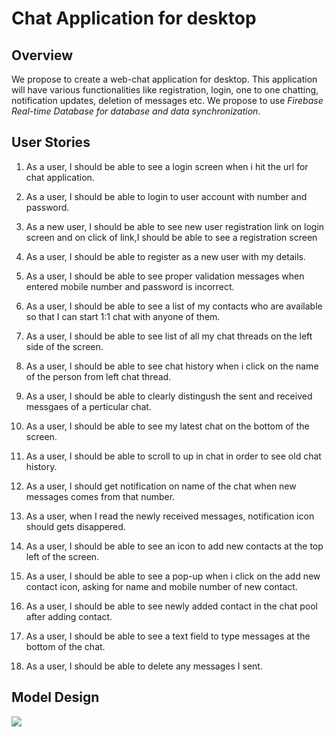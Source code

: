 # Chat Application for desktop

## Overview  
We propose to create a web-chat application for desktop. This application will have various functionalities like registration, login, one to one chatting, notification updates, deletion of messages etc. We propose to use *Firebase Real-time Database for database and data synchronization*.

## User Stories
1) As a user, I should be able to see a login screen when i hit the url for chat application.

2) As a user, I should be able to login to user account with number and password.

3) As a new user, I should be able to see new user registration link on login screen and on click of link,I should be able to see a registration screen

4) As a user, I should be able to register as a new user with my details.

5) As a user, I should be able to see proper validation messages when entered mobile number and password is incorrect.

6) As a user, I should be able to see a list of my contacts who are available so that I can start 1:1 chat with anyone of them. 

7) As a user, I should be able to see list of all my chat threads on the left side of the screen.

8) As a user, I should be able to see chat history when i click on the name of the person from left chat thread.

9) As a user, I should be able to clearly distingush the sent and received messgaes of a perticular chat.

10) As a user, I should be able to see my latest chat on the bottom of the screen.

11) As a user, I should be able to scroll to up in chat in order to see old chat history.

12) As a user, I should get notification on name of the chat when new messages comes from that number.

13) As a user, when I read the newly received messages, notification icon should gets disappered.

14) As a user, I should be able to see an icon to add new contacts at the top left of the screen.

15) As a user, I should be able to see a pop-up when i click on the add new contact icon, asking for name and mobile number of new contact.

16) As a user, I should be able to see newly added contact in the chat pool after adding contact.

17) As a user, I should be able to see a text field to type messages at the bottom of the chat.

18) As a user, I should be able to delete any messages I sent.

## Model Design

<img src="https://github.com/neu-mis-info6150-fall-2018/final-project-thewolfpack/blob/sunil-readme-file-update/Chat_Model_Design.svg" >
